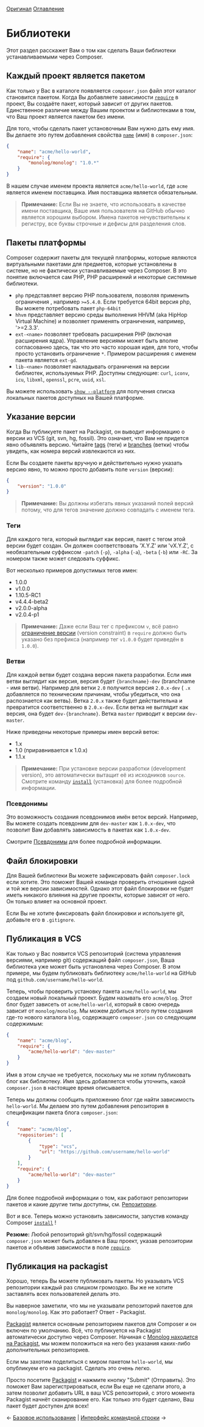 [Оригинал](https://github.com/composer/composer/blob/master/doc/02-libraries.md)
[Оглавление](https://github.com/sergey144010/composer-doc-ru)

# Библиотеки

Этот раздел расскажет Вам о том как сделать Ваши библиотеки устанавливаемыми через Composer.

## Каждый проект является пакетом

Как только у Вас в каталоге появляется `composer.json` файл этот каталог становится пакетом.
Когда Вы добавляете зависимости [`require`](04-schema.md#require) в проект, Вы создаёте
пакет, который зависит от других пакетов. Единственное различие между
Вашим проектом и библиотеками в том, что Ваш проект является пакетом без имени. 

Для того, чтобы сделать пакет установочным Вам нужно дать ему имя. Вы делаете
это путем добавления свойства [`name`](04-schema.md#name) (имя) в `composer.json`:

```json
{
    "name": "acme/hello-world",
    "require": {
        "monolog/monolog": "1.0.*"
    }
}
```

В нашем случае именем проекта является `acme/hello-world`, где `acme` является именем поставщика.
Имя поставщика является обязательным.

> **Примечание:** Если Вы не знаете, что использовать в качестве имени поставщика, Ваше имя пользователя на GitHub обычно является хорошим выбором. Имена пакетов нечувствительны к регистру, все буквы строчные и дефисы для разделения слов.

## Пакеты платформы

Composer содержит пакеты для текущей платформы, которые являются виртуальными пакетами для предметов, которые установлены в системе, но не фактически устанавливаемые через Composer. В это понятие включается сам PHP, PHP расширений и некоторые системные библиотеки.

* `php` представляет версию PHP пользователя, позволяя применить ограничения
  , например `>=5.4.0`. Если требуется 64bit версия php, Вы можете
  потребовать пакет `php-64bit` 
* `hhvm` представляет версию среды выполнения HHVM (aka HipHop Virtual
  Machine) и позволяет применять ограничения, например, '>=2.3.3'. 
* `ext-<name>` позволяет требовать расширения PHP (включая расширения ядра).
  Управление версиями может быть вполне согласованно здесь, так что это часто
  хорошая идея, для того, чтобы просто установить ограничение `*`. Примером расширения
  с именем пакета является `ext-gd`.  
* `lib-<name>` позволяет накладывать ограничения на версии библиотек, используемых
  PHP. Доступны следующие: `curl`, `iconv`, `icu`, `libxml`,
  `openssl`, `pcre`, `uuid`, `xsl`.

Вы можете использовать [`show --platform`](03-cli.md#show) для получения списка локальных пакетов доступных на Вашей платформе.

## Указание версии

Когда Вы публикуете пакет на Packagist, он выводит информацию о версии
из VCS (git, svn, hg, fossil). Это означает, что Вам не придется
явно объявлять версию. Читайте [tags](#tags) (теги) и [branches](#branches) (ветки) чтобы увидеть, как
номера версий извлекаются из них.

Если Вы создаете пакеты вручную и действительно нужно указать версию явно, то
можно просто добавить поле `version` (версии):

```json
{
    "version": "1.0.0"
}
```

> **Примечание:** Вы должны избегать явных указаний полей версий потому,
> что для тегов значение должно совпадать с именем тега.

### Теги

Для каждого тега, который выглядит как версия, пакет с тегом этой версии будет
создан. Он должен соответствовать 'X.Y.Z' или 'vX.Y.Z', с необязательным суффиксом
`-patch` (`-p`), `-alpha` (`-a`), `-beta` (`-b`) или `-RC`. За номером также может следовать суффикс.

Вот несколько примеров допустимых тегов имен:

- 1.0.0
- v1.0.0
- 1.10.5-RC1
- v4.4.4-beta2
- v2.0.0-alpha
- v2.0.4-p1

> **Примечание:** Даже если Ваш тег с префиксом `v`, всё равно
> [ограничение версии](01-basic-usage.md#package-versions) (version constraint) в `require`
> должно быть указано без префикса (например тег `v1.0.0` будет приведён в `1.0.0`).

### Ветви

Для каждой ветви будет создана версия пакета разработки. Если имя ветви выглядит как версия, 
версия будет `{branchname}-dev` (branchname - имя ветви). Например для ветки `2.0` получится версия `2.0.x-dev`
( `.x` добавляется по техническим причинам, чтобы убедиться, что она распознается как ветвь).
Ветка `2.0.x` также будет действительна и превратится соответственно в `2.0.x-dev`.
Если ветка не выглядит как версия, она будет `dev-{branchname}`.
Ветка `master` приводит к версии `dev-master`.

Ниже приведены некоторые примеры имен версий веток:

- 1.x
- 1.0 (приравнивается к 1.0.x)
- 1.1.x

> **Примечание:** При установке версии разработки (development version), 
> это автоматически вытащит её из исходников `source`. Смотрите команду [`install`](03-cli.md#install) (установка)
> для более подробной информации.

### Псевдонимы

Это возможность создания псевдонимов имён веток версий. Например, Вы можете
создать псевдоним для `dev-master` как `1.0.x-dev`, что позволит Вам добавлять
зависимость в пакетах как `1.0.x-dev`.

Смотрите [Псевдонимы](articles/aliases.md) для более подробной информации.

## Файл блокировки

Для Вашей библиотеки Вы можете зафиксировать файл `composer.lock` если хотите.
Это поможет Вашей команде проверить отношения одной и той же версии зависимостей.
Однако этот файл блокировки не будет иметь никакого влияния на другие проекты, которые зависят от него.
Он только влияет на основной проект.

Если Вы не хотите фиксировать файл блокировки и используете git, добавьте его в
`.gitignore`.

## Публикация в VCS

Как только у Вас появится VCS репозиторий (система управления версиями, например git) содержащий
файл `composer.json`, Ваша библиотека уже может быть установлена через Composer. В этом
примере, мы будем публиковать библиотеку `acme/hello-world` на GitHub под
`github.com/username/hello-world`.

Теперь, чтобы проверить установку пакета `acme/hello-world`, мы создаем новый
локальный проект. Будем называть его `acme/blog`. Этот блог будет зависеть от
`acme/hello-world`, который в свою очередь зависит от `monolog/monolog`. Мы можем
добиться этого путем создания где-то нового каталога `blog`,
содержащего `composer.json` со следующим содержимым:

```json
{
    "name": "acme/blog",
    "require": {
        "acme/hello-world": "dev-master"
    }
}
```

Имя в этом случае не требуется, поскольку мы не хотим публиковать блог
как библиотеку. Имя здесь добавляется чтобы уточнить, какой `composer.json`
в настоящее время описывается.

Теперь мы должны сообщить приложению блог где найти зависимость `hello-world`.
Мы делаем это путем добавления репозитория в спецификации пакета блога `composer.json`:

```json
{
    "name": "acme/blog",
    "repositories": [
        {
            "type": "vcs",
            "url": "https://github.com/username/hello-world"
        }
    ],
    "require": {
        "acme/hello-world": "dev-master"
    }
}
```

Для более подробной информации о том, как работают репозитории пакетов и какие другие типы
доступны, см. [Репозитории](05-repositories.md).

Вот и все. Теперь можно установить зависимости, запустив команду Composer
[`install`](03-cli.md#install) !

**Резюме:** Любой репозиторий git/svn/hg/fossil содержащий `composer.json` может быть
добавлен в Ваш проект, указав репозитории пакетов и объявив зависимости в поле [`require`](04-schema.md#require).

## Публикация на packagist

Хорошо, теперь Вы можете публиковать пакеты. Но указывать VCS репозитории
каждый раз слишком громоздко. Вы же не хотите заставлять всех пользователей делать это.

Вы наверное заметили, что мы не указывали репозиторий пакетов для `monolog/monolog`.
Как это работает? Ответ - Packagist.

[Packagist](https://packagist.org/) является основным репозиторием пакетов для
Composer и он включен по умолчанию. Всё, что публикуется на
Packagist автоматически доступно через Composer. Начиная с
[Monolog находится на Packagist](https://packagist.org/packages/monolog/monolog), мы
можем положиться на него без указания каких-либо дополнительных репозиториев.

Если мы захотим поделиться с миром пакетом `hello-world`, мы опубликуем его на packagist.
Сделать это очень легко.

Просто посетите [Packagist](https://packagist.org) и нажмите
кнопку "Submit" (Отправить). Это поможет Вам зарегистрироваться, если Вы еще не сделали этого, а затем
позволит добавить URL в ваш VCS репозиторий, с этого момента Packagist
начнёт сканирование его. Как только это будет сделано, Ваш пакет будет доступен для всех!

&larr; [Базовое использование](01-basic-usage.md) |  [Интерфейс командной строки](03-cli.md) &rarr;
